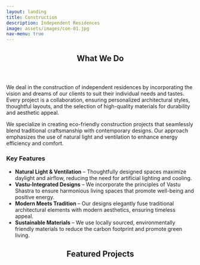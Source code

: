 ```yaml
---
layout: landing
title: Construction
description: Independent Residences
image: assets/images/con-01.jpg
nav-menu: true
---
```


<!-- Main -->
<div id="main">

<!-- One -->
<section id="one">
	<div class="inner">
		<header class="major">
			<h2>What We Do</h2>
		</header>
        <p>We deal in the construction of independent residences by incorporating the vision and dreams of our clients to suit their individual needs and tastes. Every project is a collaboration, ensuring personalized architectural styles, thoughtful layouts, and the selection of high-quality materials for durability and aesthetic appeal.</p>
        <p>We specialize in creating eco-friendly construction projects that seamlessly blend traditional craftsmanship with contemporary designs. Our approach emphasizes the use of natural light and ventilation to enhance energy efficiency and comfort.</p>
        <h3>Key Features</h3>
		<ul>
			<li>
                <b>Natural Light & Ventilation</b> – Thoughtfully designed spaces maximize daylight and airflow, reducing the need for artificial lighting and cooling.
            </li>
            <li>
                <b>Vastu-Integrated Designs</b> – We incorporate the principles of Vastu Shastra to ensure harmonious living spaces that promote well-being and positive energy.
            </li>
            <li>
                <b>Modern Meets Tradition</b> – Our designs elegantly fuse traditional architectural elements with modern aesthetics, ensuring timeless appeal.
            </li>
            <li>
                <b>Sustainable Materials</b> – We use locally sourced, environmentally friendly materials to reduce the carbon footprint and promote green living.
            </li>
        </ul>
		<header class="major">
			<h2>Featured Projects</h2>
		</header>
		<div class="box alt">
			<span class="image fit"><img src="{% link assets/images/construction/main.jpg %}" alt=""/></span>
			<div class="row 50% uniform">
				<div class="8u"><span class="image fit"><img src="{% link assets/images/construction/har01.jpg %}" alt=""/></span></div>
				<div class="4u"><span class="image fit"><img src="{% link assets/images/construction/har02.jpg %}" alt=""/></span></div>
				<div class="4u$"><span class="image fit"><img src="{% link assets/images/construction/har03.jpg %}" alt=""/></span></div>
				<!-- Break -->
				<div class="6u"><span class="image fit"><img src="{% link assets/images/construction/har04.jpg %}" alt=""/></span></div>
				<div class="6u$"><span class="image fit"><img src="{% link assets/images/construction/mek01.jpg %}" alt="" /></span></div>
				<!-- Break -->
				<div class="4u"><span class="image fit"><img src="{% link assets/images/construction/mek02.jpg %}" alt="" /></span></div>
				<div class="8u$"><span class="image fit"><img src="{% link assets/images/construction/mek03.jpg %}" alt="" /></span></div>
				<!-- Break -->
				<div class="6u"><span class="image fit"><img src="{% link assets/images/construction/mek04.jpg %}" alt="" /></span></div>
				<div class="6u$"><span class="image fit"><img src="{% link assets/images/construction/mek05.jpg %}" alt="" /></span></div>
				<!-- Break -->
				<div class="4u"><span class="image fit"><img src="{% link assets/images/construction/mek07.jpg %}" alt="" /></span></div>
				<div class="4u"><span class="image fit"><img src="{% link assets/images/construction/mek08.jpg %}" alt="" /></span></div>
				<div class="4u"><span class="image fit"><img src="{% link assets/images/construction/mek06.jpg %}" alt="" /></span></div>
				<div class="4u$"><span class="image fit"><img src="{% link assets/images/construction/mek09.jpg %}" alt="" /></span></div>
				<!-- Break -->
				<div class="8u"><span class="image fit"><img src="{% link assets/images/construction/moh01.jpg %}" alt="" /></span></div>
				<div class="4u"><span class="image fit"><img src="{% link assets/images/construction/mek10.jpg %}" alt="" /></span></div>
				<div class="4u"><span class="image fit"><img src="{% link assets/images/construction/moh02.jpg %}" alt="" /></span></div>
				<!-- Break -->
				<div class="6u"><span class="image fit"><img src="{% link assets/images/construction/moh03.jpg %}" alt="" /></span></div>
				<div class="6u$"><span class="image fit"><img src="{% link assets/images/construction/moh04.jpg %}" alt="" /></span></div>
				<!-- Break -->
				<div class="4u"><span class="image fit"><img src="{% link assets/images/construction/moh05.jpg %}" alt="" /></span></div>
				<div class="4u"><span class="image fit"><img src="{% link assets/images/construction/ram02.jpg %}" alt="" /></span></div>
				<div class="4u"><span class="image fit"><img src="{% link assets/images/construction/ram01.jpg %}" alt="" /></span></div>
				<div class="4u"><span class="image fit"><img src="{% link assets/images/construction/ram04.jpg %}" alt="" /></span></div>
				<!-- Break -->
				<div class="6u"><span class="image fit"><img src="{% link assets/images/construction/ram03.jpg %}" alt="" /></span></div>
				<div class="6u$"><span class="image fit"><img src="{% link assets/images/construction/ram05.jpg %}" alt="" /></span></div>
			</div>
		</div>
    </div>
</section>
